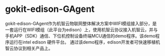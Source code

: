 # gokit-edison-GAgent
gokit-edison-GAgent作为机智云物联网整体解决方案中WIFI模组接入部分，是一套运行在WIFI模组（此平台为edison）上，使用机智云协议接入机智云，并与手机APP（SDK）通信、下位机控制设备终端MCU通信的demo程序。该demo程序运行在intel edison 硬件平台。 通过该demo程序，edison开发者可快速移植机智云协议到相关产品上。
